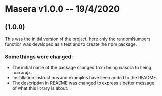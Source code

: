 # Masera v1.0.0 -- 19/4/2020

## (1.0.0)

This was the initial version of the project, here only the randomNumbers function was developed as a test and to create the npm package.

### Some things were changed:

* The initial name of the package changed from being masora to being masorajs.
* Installation instructions and examples have been added to the README.
* The description in README was changed to express a better message of what this library is about.